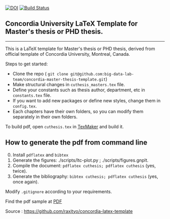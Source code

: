 [![DOI](https://zenodo.org/badge/106060364.svg)](https://zenodo.org/badge/latestdoi/106060364)
[![Build Status](https://travis-ci.org/lalet/concordia-thesis-template.svg?branch=master)](https://travis-ci.org/lalet/concordia-thesis-template)

## Concordia University LaTeX Template for Master's thesis or PHD thesis.   
-------------------------------------------------------------------------   

This is a LaTeX template for Master's thesis or PHD thesis, derived from official template of Concordia University, Montreal, Canada.   
   

Steps to get started:   
- Clone the repo ( `git clone git@github.com:big-data-lab-team/concordia-master-thesis-template.git`)   
- Make structural changes in `cuthesis_masters.tex` file.   
- Define your constants such as thesis author, department, etc in `constants.tex` file.   
- If you want to add new packages or define new styles, change them in `config.tex`.   
- Each chapters have their own folders, so you can modify them separately in their own folders.   

To build pdf, open `cuthesis.tex` in [TexMaker](http://www.xm1math.net/texmaker/) and build it.   

## How to generate the pdf from command line   
0. Install ```pdflatex``` and ```bibtex```  
1. Generate the figures: ./scripts/ltc-plot.py ; ./scripts/figures.gnplt.
2. Compile the document: ```pdflatex cuthesis; pdflatex cuthesis``` (yes, twice).  
3. Generate the bibliography: ```bibtex cuthesis; pdflatex cuthesis``` (yes, once again).  
 
Modify `.gitignore` according to your requirements.  

Find the pdf sample at [PDF](https://github.com/lalet/concordia-thesis-template/releases)

Source : https://github.com/raxityo/concordia-latex-template  

